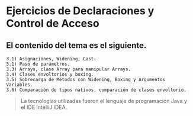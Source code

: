# Ejercicios de Declaraciones y Control de Acceso
## El contenido del tema es el siguiente.
    3.1) Asignaciones, Widening, Cast.
    3.1) Paso de parámetros.
    3.3) Arrays, clase Array para manipular Arrays.
    3.4) Clases envoltorios y boxing.
    3.5) Sobrecarga de Métodos con Widening, Boxing y Argumentos Variables.
    3.6) Comparación de tipos nativos, comparación de clases envoltorio.

> La tecnologías utilizadas fueron el lenguaje de programación Java y el IDE IntelliJ IDEA.
